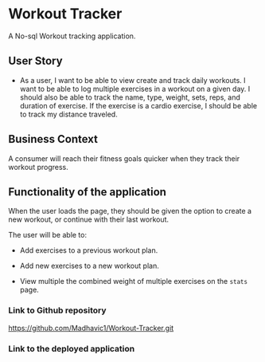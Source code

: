 # Workout Tracker
A No-sql Workout tracking application.

## User Story

* As a user, I want to be able to view create and track daily workouts. I want to be able to log multiple exercises in a workout on a given day. I should also be able to track the name, type, weight, sets, reps, and duration of exercise. If the exercise is a cardio exercise, I should be able to track my distance traveled.

## Business Context

A consumer will reach their fitness goals quicker when they track their workout progress.

## Functionality of the application

When the user loads the page, they should be given the option to create a new workout, or continue with their last workout.

The user will be able to:

  * Add exercises to a previous workout plan.

  * Add new exercises to a new workout plan.

  * View multiple the combined weight of multiple exercises on the `stats` page.

### Link to Github repository
https://github.com/Madhavic1/Workout-Tracker.git

### Link to the deployed application
